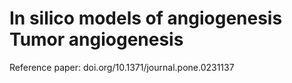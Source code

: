 # In silico models of angiogenesis Tumor angiogenesis

Reference paper: doi.org/10.1371/journal.pone.0231137
